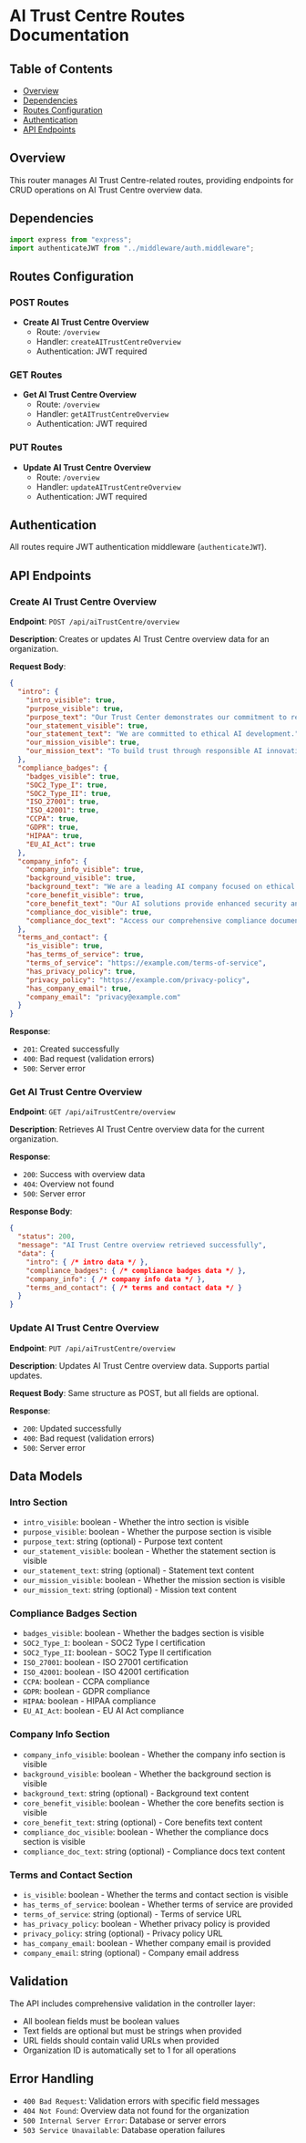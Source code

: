 # AI Trust Centre Routes Documentation

## Table of Contents

- [Overview](#overview)
- [Dependencies](#dependencies)
- [Routes Configuration](#routes-configuration)
- [Authentication](#authentication)
- [API Endpoints](#api-endpoints)

## Overview

This router manages AI Trust Centre-related routes, providing endpoints for CRUD operations on AI Trust Centre overview data.

## Dependencies

```typescript
import express from "express";
import authenticateJWT from "../middleware/auth.middleware";
```

## Routes Configuration

### POST Routes

- **Create AI Trust Centre Overview**
  - Route: `/overview`
  - Handler: `createAITrustCentreOverview`
  - Authentication: JWT required

### GET Routes

- **Get AI Trust Centre Overview**
  - Route: `/overview`
  - Handler: `getAITrustCentreOverview`
  - Authentication: JWT required

### PUT Routes

- **Update AI Trust Centre Overview**
  - Route: `/overview`
  - Handler: `updateAITrustCentreOverview`
  - Authentication: JWT required

## Authentication

All routes require JWT authentication middleware (`authenticateJWT`).

## API Endpoints

### Create AI Trust Centre Overview

**Endpoint**: `POST /api/aiTrustCentre/overview`

**Description**: Creates or updates AI Trust Centre overview data for an organization.

**Request Body**:
```json
{
  "intro": {
    "intro_visible": true,
    "purpose_visible": true,
    "purpose_text": "Our Trust Center demonstrates our commitment to responsible AI practices.",
    "our_statement_visible": true,
    "our_statement_text": "We are committed to ethical AI development.",
    "our_mission_visible": true,
    "our_mission_text": "To build trust through responsible AI innovation."
  },
  "compliance_badges": {
    "badges_visible": true,
    "SOC2_Type_I": true,
    "SOC2_Type_II": true,
    "ISO_27001": true,
    "ISO_42001": true,
    "CCPA": true,
    "GDPR": true,
    "HIPAA": true,
    "EU_AI_Act": true
  },
  "company_info": {
    "company_info_visible": true,
    "background_visible": true,
    "background_text": "We are a leading AI company focused on ethical development.",
    "core_benefit_visible": true,
    "core_benefit_text": "Our AI solutions provide enhanced security and efficiency.",
    "compliance_doc_visible": true,
    "compliance_doc_text": "Access our comprehensive compliance documentation."
  },
  "terms_and_contact": {
    "is_visible": true,
    "has_terms_of_service": true,
    "terms_of_service": "https://example.com/terms-of-service",
    "has_privacy_policy": true,
    "privacy_policy": "https://example.com/privacy-policy",
    "has_company_email": true,
    "company_email": "privacy@example.com"
  }
}
```

**Response**:
- `201`: Created successfully
- `400`: Bad request (validation errors)
- `500`: Server error

### Get AI Trust Centre Overview

**Endpoint**: `GET /api/aiTrustCentre/overview`

**Description**: Retrieves AI Trust Centre overview data for the current organization.

**Response**:
- `200`: Success with overview data
- `404`: Overview not found
- `500`: Server error

**Response Body**:
```json
{
  "status": 200,
  "message": "AI Trust Centre overview retrieved successfully",
  "data": {
    "intro": { /* intro data */ },
    "compliance_badges": { /* compliance badges data */ },
    "company_info": { /* company info data */ },
    "terms_and_contact": { /* terms and contact data */ }
  }
}
```

### Update AI Trust Centre Overview

**Endpoint**: `PUT /api/aiTrustCentre/overview`

**Description**: Updates AI Trust Centre overview data. Supports partial updates.

**Request Body**: Same structure as POST, but all fields are optional.

**Response**:
- `200`: Updated successfully
- `400`: Bad request (validation errors)
- `500`: Server error

## Data Models

### Intro Section
- `intro_visible`: boolean - Whether the intro section is visible
- `purpose_visible`: boolean - Whether the purpose section is visible
- `purpose_text`: string (optional) - Purpose text content
- `our_statement_visible`: boolean - Whether the statement section is visible
- `our_statement_text`: string (optional) - Statement text content
- `our_mission_visible`: boolean - Whether the mission section is visible
- `our_mission_text`: string (optional) - Mission text content

### Compliance Badges Section
- `badges_visible`: boolean - Whether the badges section is visible
- `SOC2_Type_I`: boolean - SOC2 Type I certification
- `SOC2_Type_II`: boolean - SOC2 Type II certification
- `ISO_27001`: boolean - ISO 27001 certification
- `ISO_42001`: boolean - ISO 42001 certification
- `CCPA`: boolean - CCPA compliance
- `GDPR`: boolean - GDPR compliance
- `HIPAA`: boolean - HIPAA compliance
- `EU_AI_Act`: boolean - EU AI Act compliance

### Company Info Section
- `company_info_visible`: boolean - Whether the company info section is visible
- `background_visible`: boolean - Whether the background section is visible
- `background_text`: string (optional) - Background text content
- `core_benefit_visible`: boolean - Whether the core benefits section is visible
- `core_benefit_text`: string (optional) - Core benefits text content
- `compliance_doc_visible`: boolean - Whether the compliance docs section is visible
- `compliance_doc_text`: string (optional) - Compliance docs text content

### Terms and Contact Section
- `is_visible`: boolean - Whether the terms and contact section is visible
- `has_terms_of_service`: boolean - Whether terms of service are provided
- `terms_of_service`: string (optional) - Terms of service URL
- `has_privacy_policy`: boolean - Whether privacy policy is provided
- `privacy_policy`: string (optional) - Privacy policy URL
- `has_company_email`: boolean - Whether company email is provided
- `company_email`: string (optional) - Company email address

## Validation

The API includes comprehensive validation in the controller layer:

- All boolean fields must be boolean values
- Text fields are optional but must be strings when provided
- URL fields should contain valid URLs when provided
- Organization ID is automatically set to 1 for all operations

## Error Handling

- `400 Bad Request`: Validation errors with specific field messages
- `404 Not Found`: Overview data not found for the organization
- `500 Internal Server Error`: Database or server errors
- `503 Service Unavailable`: Database operation failures 